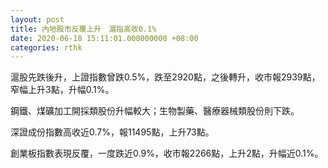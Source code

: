 ```yaml
---
layout: post
title: 內地股市反覆上升　滬指高收0.1%
date: 2020-06-18 15:11:01.000000000 +08:00
categories: rthk
---
```


滬股先跌後升，上證指數曾跌0.5%，跌至2920點，之後轉升，收市報2939點，窄幅上升3點，升幅0.1%。

鋼鐵、煤礦加工開採類股份升幅較大；生物製藥、醫療器械類股份則下跌。

深證成份指數高收近0.7%，報11495點，上升73點。

創業板指數表現反覆，一度跌近0.9%，收市報2266點，上升2點，升幅近0.1%。
